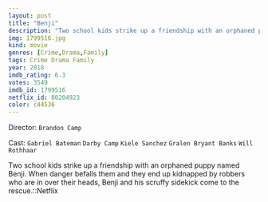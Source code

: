 ```yaml
---
layout: post
title: "Benji"
description: "Two school kids strike up a friendship with an orphaned puppy named Benji. When danger befalls them and they end up kidnapped by robbers who are in over their heads, Benji and his scruffy sidekick come to the rescue.::Netflix.."
img: 1799516.jpg
kind: movie
genres: [Crime,Drama,Family]
tags: Crime Drama Family 
year: 2018
imdb_rating: 6.3
votes: 3549
imdb_id: 1799516
netflix_id: 80204923
color: c44536
---
```

Director: `Brandon Camp`  

Cast: `Gabriel Bateman` `Darby Camp` `Kiele Sanchez` `Gralen Bryant Banks` `Will Rothhaar` 

Two school kids strike up a friendship with an orphaned puppy named Benji. When danger befalls them and they end up kidnapped by robbers who are in over their heads, Benji and his scruffy sidekick come to the rescue.::Netflix